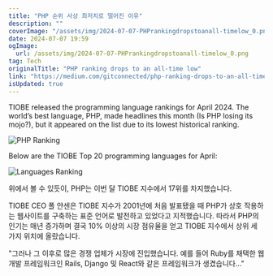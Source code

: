 ```yaml
---
title: "PHP 순위 사상 최저치로 떨어진 이유"
description: ""
coverImage: "/assets/img/2024-07-07-PHPrankingdropstoanall-timelow_0.png"
date: 2024-07-07 19:59
ogImage: 
  url: /assets/img/2024-07-07-PHPrankingdropstoanall-timelow_0.png
tag: Tech
originalTitle: "PHP ranking drops to an all-time low"
link: "https://medium.com/gitconnected/php-ranking-drops-to-an-all-time-low-98dc5843efd8"
isUpdated: true
---
```






TIOBE released the programming language rankings for April 2024. The world’s best language, PHP, made headlines this month (Is PHP losing its mojo?), but it appeared on the list due to its lowest historical ranking.

![PHP Ranking](/assets/img/2024-07-07-PHPrankingdropstoanall-timelow_0.png)

Below are the TIOBE Top 20 programming languages for April:

![Languages Ranking](/assets/img/2024-07-07-PHPrankingdropstoanall-timelow_1.png)

<div class="content-ad"></div>

위에서 볼 수 있듯이, PHP는 이번 달 TIOBE 지수에서 17위를 차지했습니다.

TIOBE CEO 폴 얀센은 TIOBE 지수가 2001년에 처음 발표됐을 때 PHP가 상호 작용하는 웹사이트를 구축하는 표준 언어로 발전하고 있었다고 지적했습니다. 따라서 PHP의 인기는 매년 증가하며 결국 10% 이상의 시장 점유율을 얻고 TIOBE 지수에서 상위 세 가지 위치에 올랐습니다.

"그러나 그 이후로 많은 경쟁 업체가 시장에 진입했습니다. 예를 들어 Ruby를 채택한 웹 개발 프레임워크인 Rails, Django 및 React와 같은 프레임워크가 생겼습니다..."